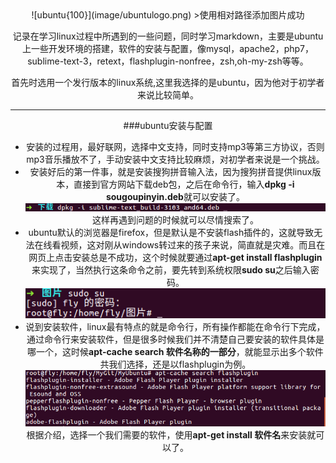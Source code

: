 <center>![ubuntu{100}](image/ubuntulogo.png)
>使用相对路径添加图片成功

记录在学习linux过程中所遇到的一些问题，同时学习markdown，主要是ubuntu上一些开发环境的搭建，软件的安装与配置，像mysql，apache2，php7，sublime-text-3，retext，flashplugin-nonfree，zsh,oh-my-zsh等等。



首先时选用一个发行版本的linux系统,这里我选择的是ubuntu，因为他对于初学者来说比较简单。
***
###ubuntu安装与配置
+ 安装的过程用，最好联网，选择中文支持，同时支持mp3等第三方协议，否则mp3音乐播放不了，手动安装中文支持比较麻烦，对初学者来说是一个挑战。
+ 安装好后的第一件事，就是安装搜狗拼音输入法，因为搜狗拼音提供linux版本，直接到官方网站下载deb包，之后在命令行，输入**dpkg -i sougoupinyin.deb**就可以安装了。
![dpkg安装软件](image/dpkg安装软件.png)
这样再遇到问题的时候就可以尽情搜索了。
+ ubuntu默认的浏览器是firefox，但是默认是不安装flash插件的，这就导致无法在线看视频，这对刚从windows转过来的孩子来说，简直就是灾难。而且在网页上点击安装总是不成功，这个时候就要通过**apt-get install flashplugin**来实现了，当然执行这条命令之前，要先转到系统权限**sudo su**之后输入密码。
![transfer-authoriy](image/transfer-authority.png)
+ 说到安装软件，linux最有特点的就是命令行，所有操作都能在命令行下完成，通过命令行来安装软件，但是很多时候我们并不清楚自己要安装的软件具体是哪一个，这时候**apt-cache search 软件名称的一部分**，就能显示出多个软件共我们选择，还是以flashplugin为例。
![apt-cache-search](image/apt-cache-search.png)
根据介绍，选择一个我们需要的软件，使用**apt-get install 软件名**来安装就可以了。
